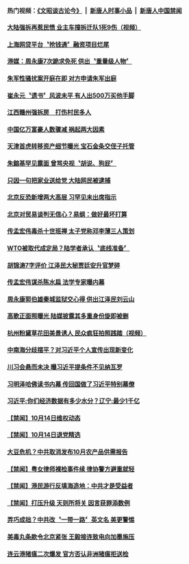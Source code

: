 #### 热门视频：[《文昭谈古论今》](https://github.com/gfw-breaker/wenzhao/blob/master/README.md?t=10151534) &nbsp;|&nbsp; [新唐人时事小品](https://github.com/gfw-breaker/ntdtv-comedy/blob/master/README.md?t=10151534) &nbsp;|&nbsp; [新唐人中国禁闻](https://github.com/gfw-breaker/ntdtv-news/blob/master/README.md?t=10151534)

#### [大陆强拆再惹民愤 业主车撞拆迁队1死9伤（视频）](../pages/news204/a1395437.md?t=10151534) 

#### [上海网贷平台〝抢钱通〞融资项目烂尾](../pages/news204/a1395435.md?t=10151534) 

#### [港媒：周永康7次跪求免死 供出〝重量级人物〞](../pages/news204/a1395421.md?t=10151534) 


#### [朱军性骚扰案开庭在即 对方申请朱军出庭](../pages/news204/a1395423.md?t=10151534) 

#### [崔永元〝遗书〞风波未平 有人出500万买他手脚](../pages/news204/a1395396.md?t=10151534) 

#### [江西赣州强拆房　打伤村民多人](../pages/news204/a1395425.md?t=10151534) 

#### [中国亿万富豪人数骤减 祸起两大因素](../pages/news204/a1395416.md?t=10151534) 

#### [天津首虎转移资产细节曝光 宝石金条交侄子托管](../pages/news204/a1395412.md?t=10151534) 

#### [朱鎔基罕见露面 曾骂央视〝胡说、狗屁〞](../pages/news204/a1395395.md?t=10151534) 

#### [只因一句把家业送给党 大陆网民被逮捕](../pages/news204/a1395408.md?t=10151534) 

#### [北京反恐新增两大高层 习罕见未出席指示](../pages/news204/a1395406.md?t=10151534) 

#### [北京对贸易谈判无信心？易纲：做好最坏打算](../pages/news204/a1395399.md?t=10151534) 

#### [传孟宏伟毒杀十世班禅  太子党称邓李薄三人策划](../pages/news204/a1395299.md?t=10151534) 

#### [WTO被取代成定局？陆学者承认〝底线准备〞](../pages/news204/a1395394.md?t=10151534) 

#### [胡锦涛7字评价 江泽民大秘贾廷安升官梦碎](../pages/news204/a1394672.md?t=10151534) 

#### [传孟宏伟谋杀陈水扁 法学专家曝内幕](../pages/news204/a1395392.md?t=10151534) 

#### [周永康郭伯雄秦城监狱交心得 供出江泽民刘云山](../pages/news204/a1395043.md?t=10151534) 


#### [高歌正面照曝光  陆媒披露其多重身份旋即被删](../pages/news204/a1395294.md?t=10151534) 

#### [杭州粉黛草花田美景诱人 民众疯狂拍照践踏（视频）](../pages/news204/a1395391.md?t=10151534) 

#### [中南海分歧摆平？对习近平个人宣传出现新变化](../pages/news204/a1395208.md?t=10151534) 

#### [川习会悬而未决  曝习近平提条件不见纳瓦罗](../pages/news204/a1395390.md?t=10151534) 

#### [习明泽哈佛读书内幕 传回国做了习近平特别幕僚](../pages/news204/a1395090.md?t=10151534) 


#### [习近平:你们经济数据有多少水分？辽宁:最少1千亿](../pages/news204/a1395385.md?t=10151534) 

#### [【禁闻】10月14日维权动态](../pages/news204/a1395382.md?t=10151534) 

#### [【禁闻】10月14日退党精选](../pages/news204/a1395381.md?t=10151534) 

#### [大豆危机？中共取消发布10月农产品供需报告](../pages/news204/a1395379.md?t=10151534) 

#### [【禁闻】粤女律师裸检事件续 律协警方避重就轻](../pages/news204/a1395372.md?t=10151534) 

#### [【禁闻】港民游行反填海造地：中共才是受益者](../pages/news204/a1395371.md?t=10151534) 

#### [【禁闻】打压升级 天则所将关 因言获罪添数例](../pages/news204/a1395370.md?t=10151534) 

#### [弄巧成拙？中共改〝一带一路〞英文名 美更警惕](../pages/news204/a1395368.md?t=10151534) 

#### [美毒丸条款令北京紧张 王毅接连致电向加墨施压](../pages/news204/a1395363.md?t=10151534) 

#### [连云港猪瘟二次爆发 官方否认非洲猪瘟拒送检](../pages/news204/a1395360.md?t=10151534) 

